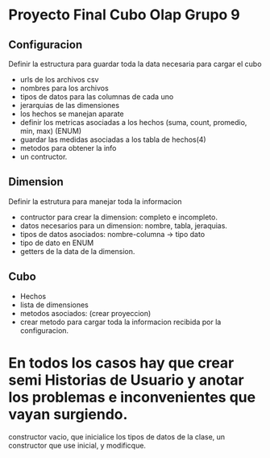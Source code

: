 # Proyecto Final Cubo Olap Grupo 9

## Configuracion
Definir la estructura para guardar toda la data necesaria para cargar el cubo
* urls de los archivos csv
* nombres para los archivos
* tipos de datos para las columnas de cada uno
* jerarquias de las dimensiones
* los hechos se manejan aparate
* definir los metricas asociadas a los hechos (suma, count, promedio, min, max) (ENUM)
* guardar las medidas asociadas a los tabla de hechos(4)
* metodos para obtener la info
* un contructor.

## Dimension
Definir la estrutura para manejar toda la informacion
* contructor para crear la dimension: completo e incompleto.
* datos necesarios para un dimension: nombre, tabla, jeraquias.
* tipos de datos asociados: nombre-columna -> tipo dato
* tipo de dato en ENUM
* getters de la data de la dimension.

## Cubo
* Hechos
* lista de dimensiones
* metodos asociados: (crear proyeccion)
* crear metodo para cargar toda la informacion recibida por la configuracion.

# En todos los casos hay que crear semi Historias de Usuario y anotar los problemas e inconvenientes que vayan surgiendo.

constructor vacio, que inicialice los tipos de datos de la clase, un constructor que use inicial, y modificque.
